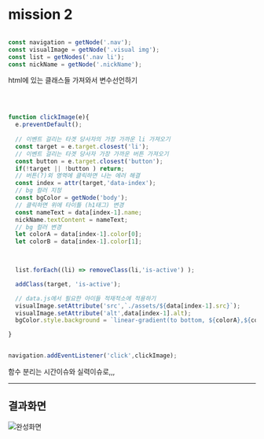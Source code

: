 # mission 2


```js

const navigation = getNode('.nav');
const visualImage = getNode('.visual img');
const list = getNodes('.nav li');
const nickName = getNode('.nickName');
```
html에 있는 클래스들 가져와서 변수선언하기

</br>

```js

function clickImage(e){
  e.preventDefault();
  
  // 이벤트 걸리는 타겟 당사자의 가장 가까운 li 가져오기
  const target = e.target.closest('li');
  // 이벤트 걸리는 타겟 당사자 가장 가까운 버튼 가져오기
  const button = e.target.closest('button');
  if(!target || !button ) return;
  // 버튼(?)외 영역에 클릭하면 나는 에러 해결
  const index = attr(target,'data-index');
  // bg 컬러 지정
  const bgColor = getNode('body');
  // 클릭하면 위에 타이틀 (h1태그) 변경
  const nameText = data[index-1].name;
  nickName.textContent = nameText;
  // bg 컬러 변경
  let colorA = data[index-1].color[0];
  let colorB = data[index-1].color[1];


  
  list.forEach((li) => removeClass(li,'is-active') );

  addClass(target, 'is-active');

  // data.js에서 필요한 아이들 적재적소에 적용하기
  visualImage.setAttribute('src',`./assets/${data[index-1].src}`);
  visualImage.setAttribute('alt',data[index-1].alt);
  bgColor.style.background = `linear-gradient(to bottom, ${colorA},${colorB})`;

}


navigation.addEventListener('click',clickImage);

```
함수 분리는 시간이슈와 실력이슈로,,,

---

<!-- Quote -->
## 결과화면

<!-- video -->

![완성화면](./assets/homework2.gif)


</br>
</br>
</br>
</br>
</br>
</br>
</br>
</br>
</br>
</br>
</br>
</br>
</br>
</br>
</br>
</br>
</br>

